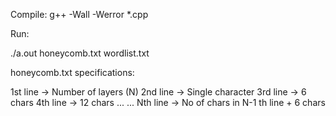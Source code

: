 Compile:
g++ -Wall -Werror *.cpp

Run:

./a.out honeycomb.txt wordlist.txt

honeycomb.txt specifications:

1st line -> Number of layers (N)
2nd line -> Single character
3rd line -> 6 chars
4th line -> 12 chars
...
...
Nth line -> No of chars in N-1 th line + 6 chars
